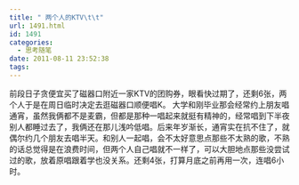 ```yaml
---
title: " 两个人的KTV\t\t"
url: 1491.html
id: 1491
categories:
  - 思考随笔
date: 2011-08-11 23:52:38
tags:
---
```


前段日子贪便宜买了磁器口附近一家KTV的团购券，眼看快过期了，还剩6张，两个人于是在周日临时决定去逛磁器口顺便唱K。 大学和刚毕业那会经常约上朋友唱通宵，虽然我俩都不是麦霸，但都是那种一唱起来就挺有精神的，经常唱到下半夜别人都睡过去了，我俩还在那儿浅吟低唱。后来年岁渐长，通宵实在抗不住了，就偶尔约几个朋友去唱半天。和别人一起唱，会不太好意思点那些不太熟的歌，不熟的话总觉得是在浪费时间，但两个人自己唱就不一样了，可以大胆地点那些没尝试过的歌，放着原唱跟着学也没关系。还剩4张，打算月底之前再用一次，连唱6小时。